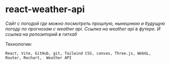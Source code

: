 # react-weather-api
*Сайт с погодой где можно посмотреть прошлую, нынешнюю и будущую погоду по прогнозам с weather api. Ссылка на weather api в футере. И ссылка на репозиторий в гитхаб*

Технологии:
```
React, Vite, GitHub, git, Tailwind CSS, canvas, Three.js, WebGL, Router, Rechart,  Weather API
```
